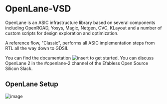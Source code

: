 # OpenLane-VSD
OpenLane is an ASIC infrastructure library based on several components including OpenROAD, Yosys, Magic, Netgen, CVC, KLayout and a number of custom scripts for design exploration and optimization.

A reference flow, "Classic", performs all ASIC implementation steps from RTL all the way down to GDSII.

You can find the documentation ![insert](https://openlane2.readthedocs.io/en/latest/getting_started/) to get started. You can discuss OpenLane 2 in the #openlane-2 channel of the Efabless Open Source Silicon Slack.



## OpenLane Setup
![image](https://github.com/user-attachments/assets/9efda392-6d6b-4ebd-9862-26f2e8627c21)

